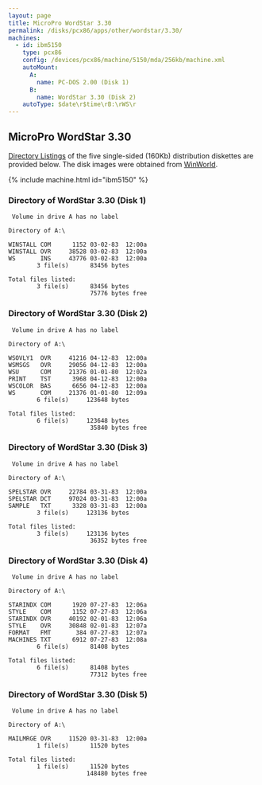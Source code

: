 ```yaml
---
layout: page
title: MicroPro WordStar 3.30
permalink: /disks/pcx86/apps/other/wordstar/3.30/
machines:
  - id: ibm5150
    type: pcx86
    config: /devices/pcx86/machine/5150/mda/256kb/machine.xml
    autoMount:
      A:
        name: PC-DOS 2.00 (Disk 1)
      B:
        name: WordStar 3.30 (Disk 2)
    autoType: $date\r$time\rB:\rWS\r
---
```


MicroPro WordStar 3.30
----------------------

[Directory Listings](#directory-of-wordstar-330-disk-1) of the five single-sided (160Kb) distribution diskettes
are provided below.  The disk images were obtained from [WinWorld](https://winworldpc.com/product/wordstar/330-z-100).

{% include machine.html id="ibm5150" %}

### Directory of WordStar 3.30 (Disk 1)

	 Volume in drive A has no label

	Directory of A:\

	WINSTALL COM      1152 03-02-83  12:00a
	WINSTALL OVR     38528 03-02-83  12:00a
	WS       INS     43776 03-02-83  12:00a
	        3 file(s)      83456 bytes

	Total files listed:
	        3 file(s)      83456 bytes
	                       75776 bytes free

### Directory of WordStar 3.30 (Disk 2)

	 Volume in drive A has no label

	Directory of A:\

	WSOVLY1  OVR     41216 04-12-83  12:00a
	WSMSGS   OVR     29056 04-12-83  12:00a
	WSU      COM     21376 01-01-80  12:02a
	PRINT    TST      3968 04-12-83  12:00a
	WSCOLOR  BAS      6656 04-12-83  12:00a
	WS       COM     21376 01-01-80  12:09a
	        6 file(s)     123648 bytes

	Total files listed:
	        6 file(s)     123648 bytes
	                       35840 bytes free

### Directory of WordStar 3.30 (Disk 3)

	 Volume in drive A has no label

	Directory of A:\

	SPELSTAR OVR     22784 03-31-83  12:00a
	SPELSTAR DCT     97024 03-31-83  12:00a
	SAMPLE   TXT      3328 03-31-83  12:00a
	        3 file(s)     123136 bytes

	Total files listed:
	        3 file(s)     123136 bytes
	                       36352 bytes free

### Directory of WordStar 3.30 (Disk 4)

	 Volume in drive A has no label

	Directory of A:\

	STARINDX COM      1920 07-27-83  12:06a
	STYLE    COM      1152 07-27-83  12:06a
	STARINDX OVR     40192 02-01-83  12:06a
	STYLE    OVR     30848 02-01-83  12:07a
	FORMAT   FMT       384 07-27-83  12:07a
	MACHINES TXT      6912 07-27-83  12:08a
	        6 file(s)      81408 bytes

	Total files listed:
	        6 file(s)      81408 bytes
	                       77312 bytes free

### Directory of WordStar 3.30 (Disk 5)

	 Volume in drive A has no label

	Directory of A:\

	MAILMRGE OVR     11520 03-31-83  12:00a
	        1 file(s)      11520 bytes

	Total files listed:
	        1 file(s)      11520 bytes
	                      148480 bytes free

